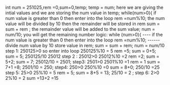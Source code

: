 int num = 251025,rem =0,sum=0,temp;
temp = num;
here we are giving the intial values 
and we are storing the num value in temp;
while(num>0){
if num value is greater than 0 then enter into the loop 
rem =num%10;
the num value will be divided by 10 then the remainder will be stored in rem
sum = sum + rem ;
the remainder value will be added to the sum value;
num = num/10;
you will get the remaining number
logic:
while (num>0){ ---- if the num value is greater than 0 then enter into the loop 
rem =num%10; ------ divide num value by 10 store value in rem;
sum = sum + rem;
num = num/10
step 1:
250125>0
so enter into loop 
250125%10 = 5 
rem =5;
sum = 0+5;
sum = 5;
250125/10 25012
step 2 :
25012>0
25012%10 =2
rem =2;
sum = 5+2;
sum = 7;
25012/10 = 2501;
step3:
2501>0
2501%10 =1 
rem = 1
sum = 7+1 =8;
2501/10 = 250;
step4:
250>0
250%10 =0 
sum = 8+0;
250/10 =25
step 5:
25>0
25%10 = 5
rem = 5;
sum = 8+5 = 13;
25/10 = 2 ;
step 6:
2>0
2%10 = 2
sum =13+2 =15 
